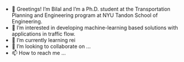 - 👋 Greetings! I’m Bilal and I’m a Ph.D. student at the Transportation Planning and Engineering program at NYU Tandon School of Engineering. 
- 👀 I’m interested in developing machine-learning based solutions with applications in traffic flow.
- 🌱 I’m currently learning rei
- 💞️ I’m looking to collaborate on ...
- 📫 How to reach me ...

<!---
bilzinet/bilzinet is a ✨ special ✨ repository because its `README.md` (this file) appears on your GitHub profile.
You can click the Preview link to take a look at your changes.
--->
